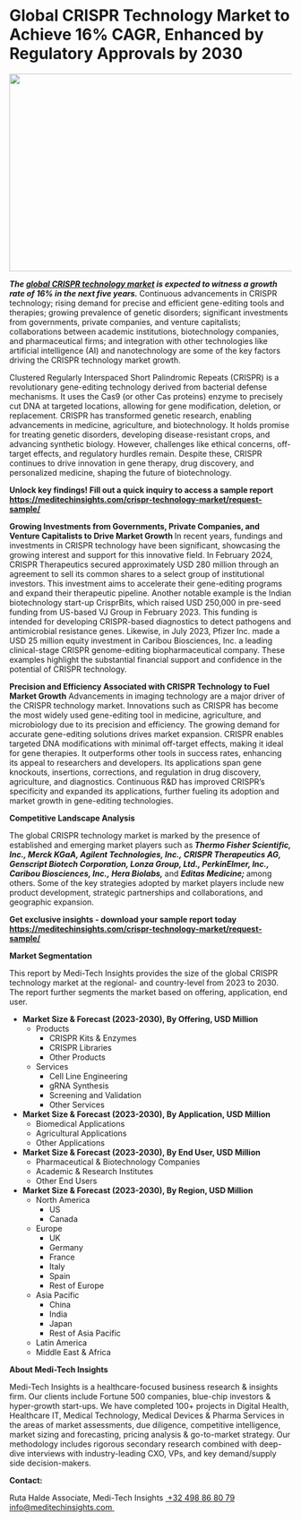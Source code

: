 <H1> Global CRISPR Technology Market to Achieve 16% CAGR, Enhanced by Regulatory Approvals by 2030 </H1>
<img class="alignnone size-full wp-image-1656" src="http://dailyinvestorhub.com/wp-content/uploads/2025/04/Contract_Manu4.png" alt="" width="602" height="353" />

<strong><em>The </em></strong><a href="https://meditechinsights.com/crispr-technology-market/"><strong><em>global CRISPR technology market</em></strong></a><strong><em> is expected to witness a growth rate of 16% in the next five years. </em></strong>Continuous advancements in CRISPR technology; rising demand for precise and efficient gene-editing tools and therapies; growing prevalence of genetic disorders; significant investments from governments, private companies, and venture capitalists; collaborations between academic institutions, biotechnology companies, and pharmaceutical firms; and integration with other technologies like artificial intelligence (AI) and nanotechnology are some of the key factors driving the CRISPR technology market growth.

Clustered Regularly Interspaced Short Palindromic Repeats (CRISPR) is a revolutionary gene-editing technology derived from bacterial defense mechanisms. It uses the Cas9 (or other Cas proteins) enzyme to precisely cut DNA at targeted locations, allowing for gene modification, deletion, or replacement. CRISPR has transformed genetic research, enabling advancements in medicine, agriculture, and biotechnology. It holds promise for treating genetic disorders, developing disease-resistant crops, and advancing synthetic biology. However, challenges like ethical concerns, off-target effects, and regulatory hurdles remain. Despite these, CRISPR continues to drive innovation in gene therapy, drug discovery, and personalized medicine, shaping the future of biotechnology.

<strong>Unlock key findings! Fill out a quick inquiry to access a sample report
</strong><a href="https://meditechinsights.com/crispr-technology-market/request-sample/"><strong>https://meditechinsights.com/crispr-technology-market/request-sample/</strong></a>

<strong>Growing Investments from Governments, Private Companies, and Venture Capitalists to Drive Market Growth </strong>In recent years, fundings and investments in CRISPR technology have been significant, showcasing the growing interest and support for this innovative field. In February 2024, CRISPR Therapeutics secured approximately USD 280 million through an agreement to sell its common shares to a select group of institutional investors. This investment aims to accelerate their gene-editing programs and expand their therapeutic pipeline. Another notable example is the Indian biotechnology start-up CrisprBits, which raised USD 250,000 in pre-seed funding from US-based VJ Group in February 2023. This funding is intended for developing CRISPR-based diagnostics to detect pathogens and antimicrobial resistance genes. Likewise, in July 2023, Pfizer Inc. made a USD 25 million equity investment in Caribou Biosciences, Inc. a leading clinical-stage CRISPR genome-editing biopharmaceutical company. These examples highlight the substantial financial support and confidence in the potential of CRISPR technology.

<strong>Precision and Efficiency Associated with CRISPR Technology to Fuel Market Growth</strong> Advancements in imaging technology are a major driver of the CRISPR technology market. Innovations such as CRISPR has become the most widely used gene-editing tool in medicine, agriculture, and microbiology due to its precision and efficiency. The growing demand for accurate gene-editing solutions drives market expansion. CRISPR enables targeted DNA modifications with minimal off-target effects, making it ideal for gene therapies. It outperforms other tools in success rates, enhancing its appeal to researchers and developers. Its applications span gene knockouts, insertions, corrections, and regulation in drug discovery, agriculture, and diagnostics. Continuous R&amp;D has improved CRISPR’s specificity and expanded its applications, further fueling its adoption and market growth in gene-editing technologies.

<strong>Competitive Landscape Analysis</strong>

The global CRISPR technology market is marked by the presence of established and emerging market players such as<strong><em> Thermo Fisher Scientific, Inc., Merck KGaA, Agilent Technologies, Inc., CRISPR Therapeutics AG, Genscript Biotech Corporation, Lonza Group, Ltd., PerkinElmer, Inc., Caribou Biosciences, Inc., Hera Biolabs, </em></strong>and <strong><em>Editas Medicine; </em></strong>among others. Some of the key strategies adopted by market players include new product development, strategic partnerships and collaborations, and geographic expansion.

<strong>Get exclusive insights - download your sample report today
</strong><a href="https://meditechinsights.com/crispr-technology-market/request-sample/"><strong>https://meditechinsights.com/crispr-technology-market/request-sample/</strong></a>

<strong>Market Segmentation</strong>

This report by Medi-Tech Insights provides the size of the global CRISPR technology market at the regional- and country-level from 2023 to 2030. The report further segments the market based on offering, application, end user.
<ul>
 	<li><strong>Market Size &amp; Forecast (2023-2030), By Offering, USD Million</strong>
<ul>
 	<li>Products
<ul>
 	<li>CRISPR Kits &amp; Enzymes</li>
 	<li>CRISPR Libraries</li>
 	<li>Other Products</li>
</ul>
</li>
 	<li>Services
<ul>
 	<li>Cell Line Engineering</li>
 	<li>gRNA Synthesis</li>
 	<li>Screening and Validation</li>
 	<li>Other Services</li>
</ul>
</li>
</ul>
</li>
 	<li><strong>Market Size &amp; Forecast (2023-2030), By Application, USD Million</strong>
<ul>
 	<li>Biomedical Applications</li>
 	<li>Agricultural Applications</li>
 	<li>Other Applications</li>
</ul>
</li>
 	<li><strong>Market Size &amp; Forecast (2023-2030), By End User, USD Million</strong>
<ul>
 	<li>Pharmaceutical &amp; Biotechnology Companies</li>
 	<li>Academic &amp; Research Institutes</li>
 	<li>Other End Users</li>
</ul>
</li>
 	<li><strong>Market Size &amp; Forecast (2023-2030), By Region, USD Million</strong>
<ul>
 	<li>North America
<ul>
 	<li>US</li>
 	<li>Canada</li>
</ul>
</li>
 	<li>Europe
<ul>
 	<li>UK</li>
 	<li>Germany</li>
 	<li>France</li>
 	<li>Italy</li>
 	<li>Spain</li>
 	<li>Rest of Europe</li>
</ul>
</li>
 	<li>Asia Pacific
<ul>
 	<li>China</li>
 	<li>India</li>
 	<li>Japan</li>
 	<li>Rest of Asia Pacific</li>
</ul>
</li>
 	<li>Latin America</li>
 	<li>Middle East &amp; Africa</li>
</ul>
</li>
</ul>
<strong>About Medi-Tech Insights</strong>

Medi-Tech Insights is a healthcare-focused business research &amp; insights firm. Our clients include Fortune 500 companies, blue-chip investors &amp; hyper-growth start-ups. We have completed 100+ projects in Digital Health, Healthcare IT, Medical Technology, Medical Devices &amp; Pharma Services in the areas of market assessments, due diligence, competitive intelligence, market sizing and forecasting, pricing analysis &amp; go-to-market strategy. Our methodology includes rigorous secondary research combined with deep-dive interviews with industry-leading CXO, VPs, and key demand/supply side decision-makers.

<strong>Contact:</strong>

Ruta Halde
Associate, Medi-Tech Insights
<u> +32 498 86 80 79
</u><a href="mailto:info@meditechinsights.com">info@meditechinsights.com</a><u> </u>
